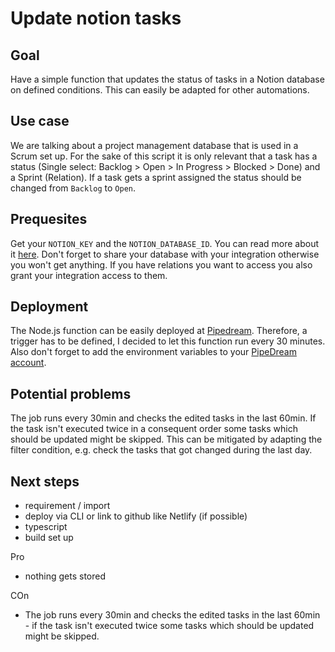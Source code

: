 # Update notion tasks 

## Goal

Have a simple function that updates the status of tasks in a Notion database on defined conditions. This can easily be adapted for other automations.

## Use case

We are talking about a project management database that is used in a Scrum set up. For the sake of this script it is only relevant that a task has a status (Single select: Backlog > Open > In Progress > Blocked > Done) and a Sprint (Relation). If a task gets a sprint assigned the status should be changed from `Backlog` to `Open`. 

## Prequesites

Get your `NOTION_KEY` and the `NOTION_DATABASE_ID`. You can read more about it [here](). Don't forget to share your database with your integration otherwise you won't get anything. If you have relations you want to access you also grant your integration access to them.

## Deployment

The Node.js function can be easily deployed at [Pipedream](https://pipedream.com/   ). Therefore, a trigger has to be defined, I decided to let this function run every 30 minutes. Also don't forget to add the environment variables to your [PipeDream account](https://pipedream.com/docs/environment-variables/).

## Potential problems

The job runs every 30min and checks the edited tasks in the last 60min. If the task isn't executed twice in a consequent order some tasks which should be updated might be skipped. This can be mitigated by adapting the filter condition, e.g. check the tasks that got changed during the last day.

## Next steps

- requirement / import
- deploy via CLI or link to github like Netlify (if possible) 
- typescript
- build set up



Pro
- nothing gets stored

COn
- The job runs every 30min and checks the edited tasks in the last 60min - if the task isn't executed twice some tasks which should be updated might be skipped.
